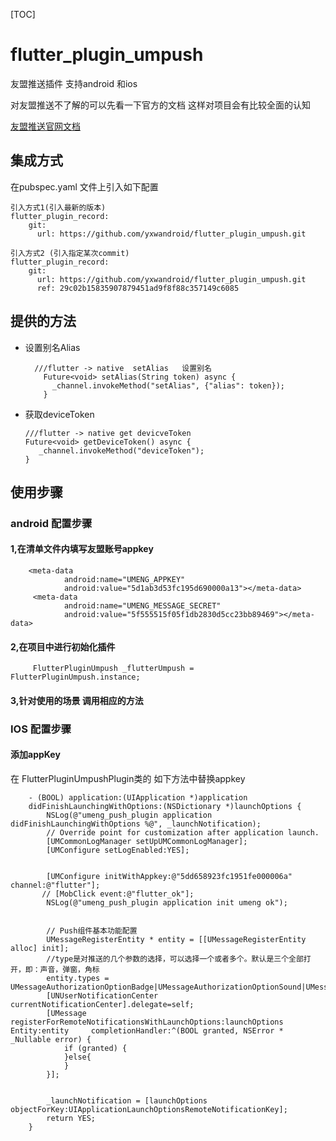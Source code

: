 [TOC]

# flutter_plugin_umpush

友盟推送插件 支持android 和ios 

对友盟推送不了解的可以先看一下官方的文档  这样对项目会有比较全面的认知

[友盟推送官网文档](https://www.umeng.com/push)

## 集成方式 

在pubspec.yaml 文件上引入如下配置

    引入方式1(引入最新的版本)
    flutter_plugin_record:
        git:
          url: https://github.com/yxwandroid/flutter_plugin_umpush.git
    
    引入方式2 (引入指定某次commit)
    flutter_plugin_record:
        git:
          url: https://github.com/yxwandroid/flutter_plugin_umpush.git
          ref: 29c02b15835907879451ad9f8f88c357149c6085
          


   

  
## 提供的方法

- 设置别名Alias



        ///flutter -> native  setAlias   设置别名
          Future<void> setAlias(String token) async {
            _channel.invokeMethod("setAlias", {"alias": token});
          }

      
- 获取deviceToken


     
      ///flutter -> native get devicveToken
      Future<void> getDeviceToken() async {
         _channel.invokeMethod("deviceToken");
      }




## 使用步骤 
### android 配置步骤 
#### 1,在清单文件内填写友盟账号appkey 

        <meta-data
                android:name="UMENG_APPKEY"
                android:value="5d1ab3d53fc195d690000a13"></meta-data>
         <meta-data
                android:name="UMENG_MESSAGE_SECRET"
                android:value="5f555515f05f1db2830d5cc23bb89469"></meta-data>
                
                
             
             
             
             
       
    
#### 2,在项目中进行初始化插件 

    
     
         FlutterPluginUmpush _flutterUmpush = FlutterPluginUmpush.instance;
         
         
       
   
#### 3,针对使用的场景 调用相应的方法 



### IOS 配置步骤 

####  添加appKey  

在 FlutterPluginUmpushPlugin类的 如下方法中替换appkey 

       
            
        - (BOOL) application:(UIApplication *)application
        didFinishLaunchingWithOptions:(NSDictionary *)launchOptions {
            NSLog(@"umeng_push_plugin application didFinishLaunchingWithOptions %@", _launchNotification);
            // Override point for customization after application launch.
            [UMCommonLogManager setUpUMCommonLogManager];
            [UMConfigure setLogEnabled:YES];
            
            
            [UMConfigure initWithAppkey:@"5dd658923fc1951fe000006a" channel:@"flutter"];
           // [MobClick event:@"flutter_ok"];
            NSLog(@"umeng_push_plugin application init umeng ok");
          
            
            // Push组件基本功能配置
            UMessageRegisterEntity * entity = [[UMessageRegisterEntity alloc] init];
            //type是对推送的几个参数的选择，可以选择一个或者多个。默认是三个全部打开，即：声音，弹窗，角标
            entity.types = UMessageAuthorizationOptionBadge|UMessageAuthorizationOptionSound|UMessageAuthorizationOptionAlert;
            [UNUserNotificationCenter currentNotificationCenter].delegate=self;
            [UMessage registerForRemoteNotificationsWithLaunchOptions:launchOptions Entity:entity     completionHandler:^(BOOL granted, NSError * _Nullable error) {
                if (granted) {
                }else{
                }
            }];
            
       
            _launchNotification = [launchOptions objectForKey:UIApplicationLaunchOptionsRemoteNotificationKey];
            return YES;
        }

